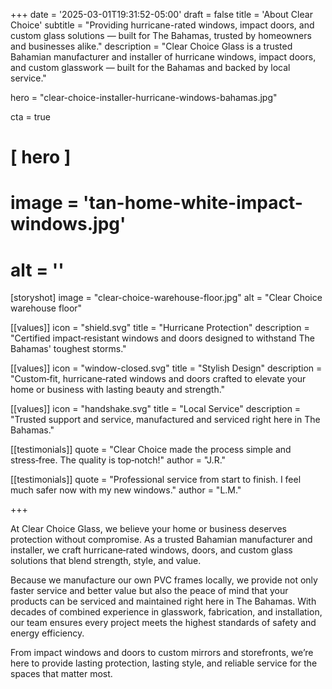+++
date = '2025-03-01T19:31:52-05:00'
draft = false
title = 'About Clear Choice'
subtitle = "Providing hurricane-rated windows, impact doors, and custom glass solutions — built for The Bahamas, trusted by homeowners and businesses alike."
description = "Clear Choice Glass is a trusted Bahamian manufacturer and installer of hurricane windows, impact doors, and custom glasswork — built for the Bahamas and backed by local service."


hero = "clear-choice-installer-hurricane-windows-bahamas.jpg"

cta = true


# [ hero ]
#  image = 'tan-home-white-impact-windows.jpg'
#  alt = ''

[storyshot]
  image = "clear-choice-warehouse-floor.jpg"
  alt = "Clear Choice warehouse floor"

[[values]]
icon = "shield.svg"
title = "Hurricane Protection"
description = "Certified impact‑resistant windows and doors designed to withstand The Bahamas' toughest storms."

[[values]]
icon = "window-closed.svg"
title = "Stylish Design"
description = "Custom‑fit, hurricane‑rated windows and doors crafted to elevate your home or business with lasting beauty and strength."

[[values]]
icon = "handshake.svg"
title = "Local Service"
description = "Trusted support and service, manufactured and serviced right here in The Bahamas."

[[testimonials]]
quote = "Clear Choice made the process simple and stress‑free. The quality is top‑notch!"
author = "J.R."

[[testimonials]]
quote = "Professional service from start to finish. I feel much safer now with my new windows."
author = "L.M."

+++

At Clear Choice Glass, we believe your home or business deserves protection without compromise. As a trusted Bahamian manufacturer and installer, we craft hurricane‑rated windows, doors, and custom glass solutions that blend strength, style, and value.

Because we manufacture our own PVC frames locally, we provide not only faster service and better value but also the peace of mind that your products can be serviced and maintained right here in The Bahamas. With decades of combined experience in glasswork, fabrication, and installation, our team ensures every project meets the highest standards of safety and energy efficiency.

From impact windows and doors to custom mirrors and storefronts, we’re here to provide lasting protection, lasting style, and reliable service for the spaces that matter most.